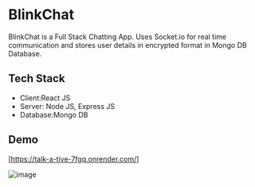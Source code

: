 # BlinkChat

BlinkChat is a Full Stack Chatting App. Uses Socket.io for real time communication and stores user details in encrypted format in Mongo DB Database.

## Tech Stack

* Client:React JS
* Server: Node JS, Express JS
* Database:Mongo DB

## Demo

[https://talk-a-tive-7fgq.onrender.com/]

![image](https://github.com/user-attachments/assets/e6eace33-a5f2-4443-816c-6fb30d836860)

